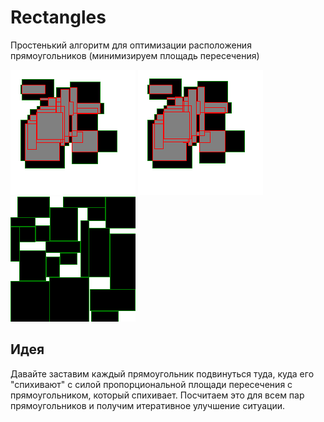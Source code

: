 # Rectangles

Простенький алгоритм для оптимизации расположения прямоугольников (минимизируем площадь пересечения)

![in](in.png)
![record](record.gif)
![out](out.png)

## Идея
Давайте заставим каждый прямоугольник подвинуться туда, куда его "спихивают" с силой пропорциональной площади пересечения с прямоугольником, который спихивает.
Посчитаем это для всем пар прямоугольников и получим итеративное улучшение ситуации.
